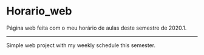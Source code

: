 # Horario_web
Página web feita com o meu horário de aulas deste semestre de 2020.1.

--------------------------------------

Simple web project with my weekly schedule this semester.
